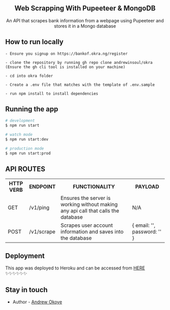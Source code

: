 <p align="center">
  <h2 align="center">Web Scrapping With Pupeeteer & MongoDB</h2>
</p>

  <p align="center">
    An API that scrapes bank information from a webpage using Pupeeteer and stores it in a Mongo database
  </p>
  
## How to run locally
```
- Ensure you signup on https://bankof.okra.ng/register

- clone the repository by running gh repo clone andrewinsoul/okra (Ensure the gh cli tool is installed on your machine)

- cd into okra folder

- Create a .env file that matches with the template of .env.sample

- run npm install to install dependencies

````

## Running the app

```bash
# development
$ npm run start

# watch mode
$ npm run start:dev

# production mode
$ npm run start:prod
````

## API ROUTES

<table>
  <tr>
    <th>HTTP VERB</th>
    <th>ENDPOINT</th>
    <th>FUNCTIONALITY</th>
    <th>PAYLOAD</th>
  </tr>
  <tr>
    <td>GET</td> 
    <td>/v1/ping</td>  
    <td>Ensures the server is working without making any api call that calls the database</td>
    <td>N/A</td>
  </tr>

  <tr>
    <td>POST</td> 
    <td>/v1/scrape</td>  
    <td>Scrapes user account information and saves into the database</td>
    <td>
    {
      email: '',
      password: ''
      }
    </td>
  </tr>
</table>

## Deployment

This app was deployed to Heroku and can be accessed from <a href="https://okra2.herokuapp.com/v1/ping">HERE</a> ✨✨✨✨✨✨

## Stay in touch

- Author - [Andrew Okoye](https://www.linkedin.com/in/andrew-okoye-281261132/)
